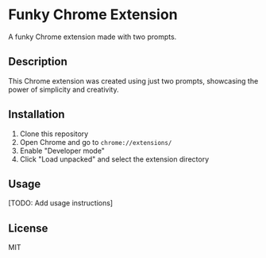 # Funky Chrome Extension

A funky Chrome extension made with two prompts.

## Description

This Chrome extension was created using just two prompts, showcasing the power of simplicity and creativity.

## Installation

1. Clone this repository
2. Open Chrome and go to `chrome://extensions/`
3. Enable "Developer mode"
4. Click "Load unpacked" and select the extension directory

## Usage

[TODO: Add usage instructions]

## License

MIT